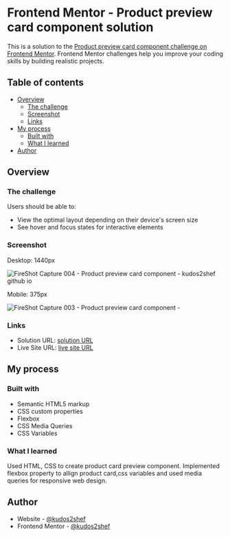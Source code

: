 # Frontend Mentor - Product preview card component solution

This is a solution to the [Product preview card component challenge on Frontend Mentor](https://www.frontendmentor.io/challenges/product-preview-card-component-GO7UmttRfa). Frontend Mentor challenges help you improve your coding skills by building realistic projects. 

## Table of contents

- [Overview](#overview)
  - [The challenge](#the-challenge)
  - [Screenshot](#screenshot)
  - [Links](#links)
- [My process](#my-process)
  - [Built with](#built-with)
  - [What I learned](#what-i-learned)
- [Author](#author)


## Overview

### The challenge

Users should be able to:

- View the optimal layout depending on their device's screen size
- See hover and focus states for interactive elements

### Screenshot

Desktop: 1440px

 ![FireShot Capture 004 - Product preview card component - kudos2shef github io](https://github.com/kudos2Shef/Product_Card/assets/16985060/9a3150fe-1902-41af-9097-dfa24bf6bb92)


Mobile: 375px 

![FireShot Capture 003 - Product preview card component - ](https://github.com/kudos2Shef/Product_Card/assets/16985060/b8344531-e8f1-4d64-b2cb-90c3880eb234)



### Links

- Solution URL: [solution URL](https://github.com/kudos2Shef/Product_Card)
- Live Site URL: [live site URL](https://kudos2shef.github.io/Product_Card/)

## My process

### Built with

- Semantic HTML5 markup
- CSS custom properties
- Flexbox
- CSS Media Queries
- CSS Variables


### What I learned

Used HTML, CSS to create product card preview component. Implemented flexbox property to allign product card,css variables and used media queries for responsive web design.  



## Author

- Website - [@kudos2shef](https://github.com/kudos2Shef)
- Frontend Mentor - [@kudos2shef]( https://www.frontendmentor.io/profile/kudos2Shef)




